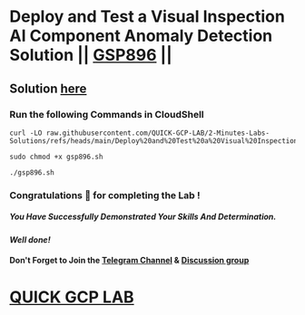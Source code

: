 # Deploy and Test a Visual Inspection AI Component Anomaly Detection Solution || [GSP896](https://www.cloudskillsboost.google/focuses/34182?parent=catalog) ||

## Solution [here]()

### Run the following Commands in CloudShell

```
curl -LO raw.githubusercontent.com/QUICK-GCP-LAB/2-Minutes-Labs-Solutions/refs/heads/main/Deploy%20and%20Test%20a%20Visual%20Inspection%20AI%20Component%20Anomaly%20Detection%20Solution/gsp896.sh

sudo chmod +x gsp896.sh

./gsp896.sh
```

### Congratulations 🎉 for completing the Lab !

##### *You Have Successfully Demonstrated Your Skills And Determination.*

#### *Well done!*

#### Don't Forget to Join the [Telegram Channel](https://t.me/quickgcplab) & [Discussion group](https://t.me/quickgcplabchats)

# [QUICK GCP LAB](https://www.youtube.com/@quickgcplab)